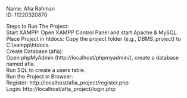 Name: Afia Rahman  
ID: 11220320870  

Steps to Run The Project:  
Start XAMPP: Open XAMPP Control Panel and start Apache & MySQL.  
Place Project in htdocs: Copy the project folder (e.g., DBMS_project) to C:\xampp\htdocs\.  
Create Database (afia):  
Open phpMyAdmin (http://localhost/phpmyadmin/), create a database named afia.  
Run SQL to create a users table.  
Run the Project in Browser:  
Register: http://localhost/afia_project/register.php  
Login: http://localhost/afia_project/login.php
